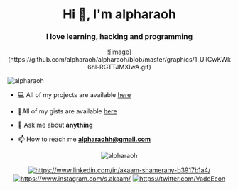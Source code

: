 <h1 align="center">Hi 👋, I'm alpharaoh </h1>
<h3 align="center">I love learning, hacking and programming  </h3>

<p align="center"> 
 ![image](https://github.com/alpharaoh/alpharaoh/blob/master/graphics/1_UIlCwKWk6hl-RGTTJMXIwA.gif) 
</p>

<p align="left">
<img src="https://komarev.com/ghpvc/?username=alpharaoh" alt="alpharaoh" />

- 💻 All of my projects are available [here](https://github.com/alpharaoh?tab=repositories)
- 👨‍All of my gists are available [here](https://gist.github.com/alpharaoh)

- 💬 Ask me about **anything**

- 📫 How to reach me **alpharaohh@gmail.com**

<p align="center"> 
 <img src="https://github-readme-stats.vercel.app/api?username=alpharaoh&show_icons=true" alt="alpharaoh" />
</p>

<p align="center">
<a href="https://www.linkedin.com/in/akaam-shamerany-b3917b1a4/" target="blank"><img align="center" src="https://cdn.jsdelivr.net/npm/simple-icons@3.0.1/icons/linkedin.svg" alt="https://www.linkedin.com/in/akaam-shamerany-b3917b1a4/" height="20" width="20" /></a>
  <a href="https://www.instagram.com/s.akaam/" target="blank"><img align="center" src="https://cdn.jsdelivr.net/npm/simple-icons@3.0.1/icons/instagram.svg" alt="https://www.instagram.com/s.akaam/" height="20" width="20" /></a>
 <a href="https://twitter.com/VadeEcon" target="blank"><img align="center" src="https://cdn.jsdelivr.net/npm/simple-icons@3.0.1/icons/twitter.svg" alt="https://twitter.com/VadeEcon" height="20" width="20" /></a>

</p>


